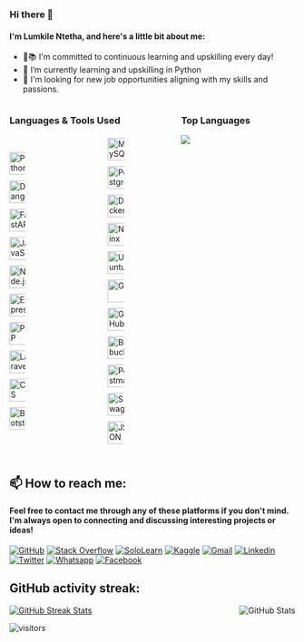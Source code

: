 ### Hi there 👋
#### I'm Lumkile Ntetha, and here's a little bit about me:
- 🌟📚 I'm committed to continuous learning and upskilling every day!
- 🌱 I’m currently learning and upskilling in Python
- 👯 I'm looking for new job opportunities aligning with my skills and passions.

<div style="display: flex; align-items: center; margin-bottom: 20px; justify-content: space-between; flex-direction: row;">
    <a href="https://github.com/LomNtetha"></a>
    <div style="display: flex; flex-direction: row; width: 100%; justify-content: space-between;">
        <!-- Languages & Tools Used Section -->
        <div style="display: flex; flex-direction: column; align-items: flex-start; margin-bottom: 20px; width: 40%;">
            <h3>Languages & Tools Used</h3>
            <div style="display: flex; flex-wrap: wrap; justify-content: space-between; width: 100%;">
                <div style="width: 100%; display: flex; flex-wrap: wrap; justify-content: space-between;">
                    <div style="width: 14%; display: flex; justify-content: center; flex-direction: column; align-items: center;">
                        <img src="https://cdn.jsdelivr.net/npm/devicon@2.14.0/icons/python/python-original.svg" alt="Python" style="width: 40px; height: 40px; margin: 5px;" />
                        <img src="https://cdn.jsdelivr.net/npm/devicon@2.14.0/icons/django/django-plain.svg" alt="Django" style="width: 40px; height: 40px; margin: 5px;" />
                        <img src="https://upload.wikimedia.org/wikipedia/commons/1/1a/FastAPI_logo.svg" alt="FastAPI" style="width: 40px; height: 40px; margin: 5px;" />
                        <img src="https://cdn.jsdelivr.net/npm/devicon@2.14.0/icons/javascript/javascript-original.svg" alt="JavaScript" style="width: 40px; height: 40px; margin: 5px;" />
                        <img src="https://cdn.jsdelivr.net/npm/devicon@2.14.0/icons/nodejs/nodejs-original.svg" alt="Node.js" style="width: 40px; height: 40px; margin: 5px;" />
                        <img src="https://cdn.jsdelivr.net/npm/devicon@2.14.0/icons/express/express-original.svg" alt="Express.js" style="width: 40px; height: 40px; margin: 5px;" />
                        <img src="https://cdn.jsdelivr.net/npm/devicon@2.14.0/icons/php/php-original.svg" alt="PHP" style="width: 40px; height: 40px; margin: 5px;" />
                        <img src="https://cdn.jsdelivr.net/npm/devicon@2.14.0/icons/laravel/laravel-plain.svg" alt="Laravel" style="width: 40px; height: 40px; margin: 5px;" />
                        <img src="https://cdn.jsdelivr.net/npm/devicon@2.14.0/icons/css3/css3-original.svg" alt="CSS" style="width: 40px; height: 40px; margin: 5px;" />
                        <img src="https://cdn.jsdelivr.net/npm/devicon@2.14.0/icons/bootstrap/bootstrap-original.svg" alt="Bootstrap" style="width: 40px; height: 40px; margin: 5px;" />
                    </div>
                    <div style="width: 14%; display: flex; justify-content: center; flex-direction: column; align-items: center;">
                        <img src="https://cdn.jsdelivr.net/npm/devicon@2.14.0/icons/mysql/mysql-original.svg" alt="MySQL" style="width: 40px; height: 40px; margin: 5px;" />
                        <img src="https://cdn.jsdelivr.net/npm/devicon@2.14.0/icons/postgresql/postgresql-original.svg" alt="PostgreSQL" style="width: 40px; height: 40px; margin: 5px;" />
                        <img src="https://cdn.jsdelivr.net/npm/devicon@2.14.0/icons/docker/docker-original.svg" alt="Docker" style="width: 40px; height: 40px; margin: 5px;" />
                        <img src="https://cdn.jsdelivr.net/npm/devicon@2.14.0/icons/nginx/nginx-original.svg" alt="Nginx" style="width: 40px; height: 40px; margin: 5px;" />
                        <img src="https://cdn.jsdelivr.net/npm/devicon@2.14.0/icons/ubuntu/ubuntu-plain.svg" alt="Ubuntu" style="width: 40px; height: 40px; margin: 5px;" />
                        <img src="https://cdn.jsdelivr.net/npm/devicon@2.14.0/icons/git/git-original.svg" alt="Git" style="width: 40px; height: 40px; margin: 5px;" />
                        <img src="https://cdn.jsdelivr.net/npm/devicon@2.14.0/icons/github/github-original.svg" alt="GitHub" style="width: 40px; height: 40px; margin: 5px;" />
                        <img src="https://cdn.jsdelivr.net/npm/devicon@2.14.0/icons/bitbucket/bitbucket-original.svg" alt="Bitbucket" style="width: 40px; height: 40px; margin: 5px;" />
                        <img src="https://cdn.svgporn.com/logos/postman.svg" alt="Postman" style="width: 40px; height: 40px; margin: 5px;" />
                        <img src="https://cdn.svgporn.com/logos/swagger.svg" alt="Swagger" style="width: 40px; height: 40px; margin: 5px;" />
                        <img src="https://upload.wikimedia.org/wikipedia/commons/c/c9/JSON_vector_logo.svg" alt="JSON" style="width: 40px; height: 40px; margin: 5px;" />
                    </div>
                </div>
            </div>
        </div>
        <!-- Top Languages Section -->
        <div style="display: flex; flex-direction: column; align-items: flex-start; width: 40%;">
            <h3>Top Languages</h3>
            <img src="https://github-readme-stats.vercel.app/api/top-langs/?username=LomNtetha&theme=transparent" />
        </div>
    </div>
</div>













## 📫 How to reach me:

#### Feel free to contact me through any of these platforms if you don't mind. I'm always open to connecting and discussing interesting projects or ideas!

[![GitHub](https://img.shields.io/badge/Github-100000?style=for-the-badge&logo=github&logoColor=white)](https://github.com/LomNtetha)
[![Stack Overflow](https://img.shields.io/badge/-Stack%20Overflow-FE7A16?style=for-the-badge&logo=stackoverflow&logoColor=white)](https://stackoverflow.com/users/18436710/lumkile-ntetha)
[![SoloLearn](https://img.shields.io/badge/-SoloLearn-0097A7?style=for-the-badge&logo=sololearn&logoColor=white)](https://www.sololearn.com/profile/18504735)
[![Kaggle](https://img.shields.io/badge/-Kaggle-20BEFF?style=for-the-badge&logo=kaggle&logoColor=white)](https://www.kaggle.com/lomkilentetha)
[![Gmail](https://img.shields.io/badge/-Gmail-FF0000?style=for-the-badge&labelColor=FF0000&logo=gmail&logoColor=white)](mailto:ntethalumkile@gmail.com?subject=[GitHub]%20Acabei%20de%20ver%20o%20seu%20GitHub)
[![Linkedin](https://img.shields.io/badge/-Linkedin-0e76a8?style=for-the-badge&logo=Linkedin&logoColor=white)](https://www.linkedin.com/in/lumkile-ntetha-b9995a1aa/)
[![Twitter](https://img.shields.io/badge/twitter-1DA1F2.svg?style=for-the-badge&logo=twitter&logoColor=white)](https://twitter.com/ntethalumkile)
[![Whatsapp](https://img.shields.io/badge/-Whatsapp-4AC959?style=for-the-badge&logo=whatsapp&logoColor=white)](https://api.whatsapp.com/send?phone=26650899604)
[![Facebook](https://img.shields.io/badge/facebook-005FED.svg?style=for-the-badge&logo=facebook&logoColor=white)](https://www.facebook.com/lomkile.ntetha/)


 ## GitHub activity streak:

<div style="display: flex; justify-content: space-between; align-items: center;">
    <a href="https://github.com/LomNtetha">
        <img src="http://github-readme-streak-stats.herokuapp.com?user=LomNtetha&theme=dracula&hide_border=true&date_format=j%2Fn%5B%2FY%5D" alt="GitHub Streak Stats" />
    </a>
    <img src="https://github-readme-stats.vercel.app/api?username=LomNtetha&show_icons=true&theme=transparent&count_private=true" alt="GitHub Stats" />
</div>

![visitors](https://visitor-badge.laobi.icu/badge?page_id=LomNtetha)
                








<!--
**LomNtetha/LomNtetha** is a ✨ _special_ ✨ repository because its `README.md` (this file) appears on your GitHub profile.

Here are some ideas to get you started:

- 🔭 I’m currently working on ...
- 🌱 I’m currently learning ...
- 👯 I’m looking to collaborate on ...
- 🤔 I’m looking for help with ...
- 💬 Ask me about ...
- 📫 How to reach me: ...
- 😄 Pronouns: ...
- ⚡ Fun fact: ...
-->

